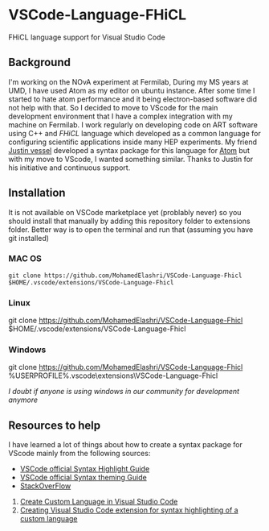 # VSCode-Language-FHiCL
 FHiCL language support for Visual Studio Code

## Background 
I'm working on the NOvA experiment at Fermilab, During my MS years at UMD, I have used Atom as my editor on ubuntu instance. After some time I started to hate atom performance and it being electron-based software did not help with that. So I decided to move to VScode for the main development environment that I have a complex integration with my machine on Fermilab. I work regularly on developing code on ART software using C++ and *FHiCL* language which developed as a common language for configuring scientific applications inside many HEP experiments. My friend [Justin vessel](https://github.com/justinvasel) developed a syntax package for this language for [Atom](https://github.com/justinvasel/atom-language-fhicl) but with my move to VScode, I wanted something similar. Thanks to Justin for his initiative and continuous support.

## Installation 
It is not available on VSCode marketplace yet (problably never) so you should install that manually by adding this repository folder to extensions folder. 
Better way is to open the terminal and run that (assuming you have git installed) 

### MAC OS
```
git clone https://github.com/MohamedElashri/VSCode-Language-Fhicl $HOME/.vscode/extensions/VSCode-Language-Fhicl
```

### Linux
git clone https://github.com/MohamedElashri/VSCode-Language-Fhicl $HOME/.vscode/extensions/VSCode-Language-Fhicl



### Windows 
git clone https://github.com/MohamedElashri/VSCode-Language-Fhicl %USERPROFILE%\.vscode\extensions\VSCode-Language-Fhicl

*I doubt if anyone is using windows in our community for development anymore*


## Resources to help 
I have learned a lot of things about how to create a syntax package for VScode mainly from the following sources: 

- [VSCode official Syntax Highlight Guide](https://code.visualstudio.com/api/language-extensions/syntax-highlight-guide)
- [VSCode official Syntax theming Guide](https://code.visualstudio.com/api/language-extensions/syntax-highlight-guide)
- [StackOverFlow](https://stackoverflow.com/)
 1. [Create Custom Language in Visual Studio Code](https://stackoverflow.com/questions/30687783/create-custom-language-in-visual-studio-code)
 2. [Creating Visual Studio Code extension for syntax highlighting of a custom language](https://stackoverflow.com/questions/43456813/creating-visual-studio-code-extension-for-syntax-highlighting-of-a-custom-langua)
